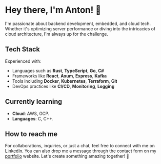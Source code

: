 # Hey there, I'm Anton! 👋

I'm passionate about backend development, embedded, and cloud tech. Whether it's optimizing server performance or diving into the intricacies of cloud architecture, I'm always up for the challenge.

## Tech Stack

Experienced with:

- Languages such as **Rust**, **TypeScript**, **Go**, **C#**
- Frameworks like **React**, **Axum**, **Express**, **Kafka**
- Tools including **Docker**, **Kubernetes**, **Terraform**, **Git**
- DevOps practices like **CI/CD**, **Monitoring**, **Logging**

## Currently learning

- **Cloud**: AWS, GCP.
- **Languages**: C, C++.

## How to reach me

For collaborations, inquiries, or just a chat, feel free to connect with me on [LinkedIn](https://www.linkedin.com/in/anton-hagser/). You can also drop me a message through the contact form on my [portfolio](https://antonhagser.se/) website. Let's create something amazing together! 🤝

